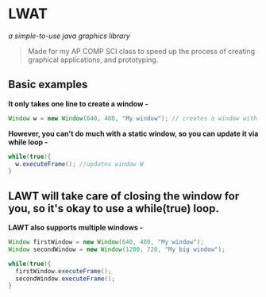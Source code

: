 # LWAT
*a simple-to-use java graphics library*

>Made for my AP COMP SCI class to speed up the process of creating graphical applications, and prototyping.

## Basic examples
**It only takes one line to create a window -**
```java
Window w = new Window(640, 480, "My window"); // creates a window with dimentions 640 x 480, and title "My window"
```

**However, you can't do much with a static window, so you can update it via while loop -**
```java
while(true){
  w.executeFrame(); //updates window W
}
```
LAWT will take care of closing the window for you, so it's okay to use a while(true) loop.
-
**LAWT also supports multiple windows -**
```java
Window firstWindow = new Window(640, 480, "My window");
Window secondWindow = new Window(1280, 720, "My big window");

while(true){
  firstWindow.executeFrame();
  secondWindow.executeFrame();
}
```
